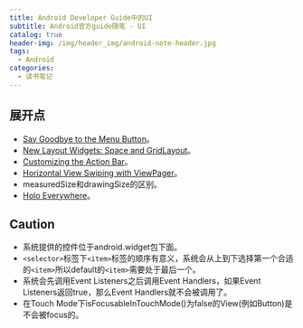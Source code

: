 ```yaml
---
title: Android Developer Guide中的UI
subtitle: Android官方guide随笔 - UI
catalog: true
header-img: /img/header_img/android-note-header.jpg
tags:
  - Android
categories:
  - 读书笔记
---
```


## 展开点   

* [Say Goodbye to the Menu Button](https://android-developers.googleblog.com/2012/01/say-goodbye-to-menu-button.html)。
* [New Layout Widgets: Space and GridLayout](https://android-developers.googleblog.com/2011/11/new-layout-widgets-space-and-gridlayout.html)。
* [Customizing the Action Bar](https://android-developers.googleblog.com/2011/04/customizing-action-bar.html)。
* [Horizontal View Swiping with ViewPager](https://android-developers.googleblog.com/2011/08/horizontal-view-swiping-with-viewpager.html)。
* measuredSize和drawingSize的区别。
* [Holo Everywhere](https://android-developers.googleblog.com/2012/01/holo-everywhere.html)。

## Caution

* 系统提供的控件位于android.widget包下面。
* `<selector>`标签下`<item>`标签的顺序有意义，系统会从上到下选择第一个合适的`<item>`所以default的`<item>`需要处于最后一个。
* 系统会先调用Event Listeners之后调用Event Handlers，如果Event Listeners返回true，那么Event Handlers就不会被调用了。
* 在Touch Mode下isFocusableInTouchMode()为false的View(例如Button)是不会被focus的。
